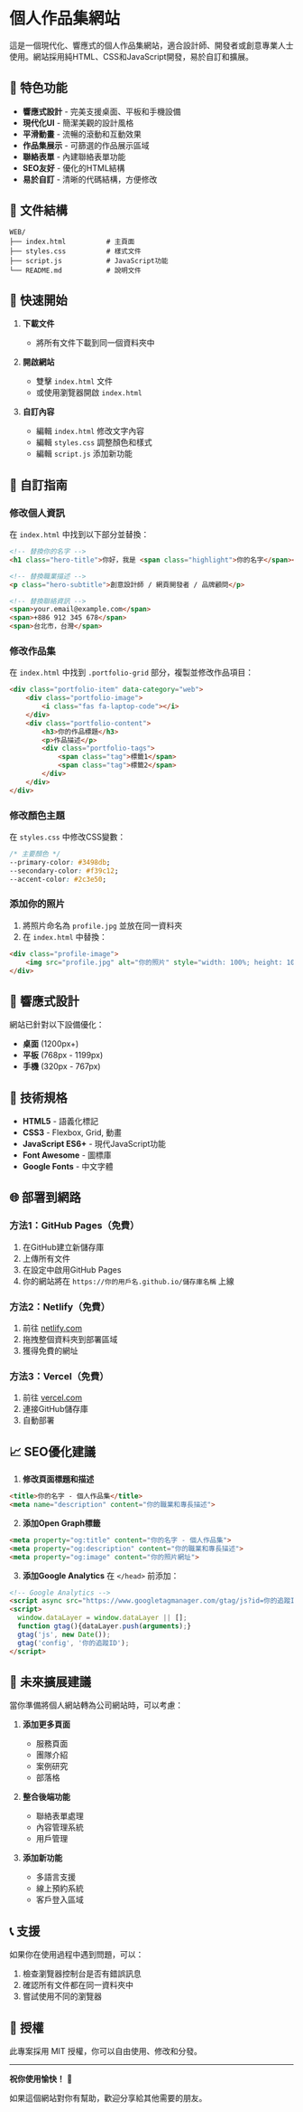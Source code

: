 # 個人作品集網站

這是一個現代化、響應式的個人作品集網站，適合設計師、開發者或創意專業人士使用。網站採用純HTML、CSS和JavaScript開發，易於自訂和擴展。

## 🌟 特色功能

- **響應式設計** - 完美支援桌面、平板和手機設備
- **現代化UI** - 簡潔美觀的設計風格
- **平滑動畫** - 流暢的滾動和互動效果
- **作品集展示** - 可篩選的作品展示區域
- **聯絡表單** - 內建聯絡表單功能
- **SEO友好** - 優化的HTML結構
- **易於自訂** - 清晰的代碼結構，方便修改

## 📁 文件結構

```
WEB/
├── index.html          # 主頁面
├── styles.css          # 樣式文件
├── script.js           # JavaScript功能
└── README.md           # 說明文件
```

## 🚀 快速開始

1. **下載文件**
   - 將所有文件下載到同一個資料夾中

2. **開啟網站**
   - 雙擊 `index.html` 文件
   - 或使用瀏覽器開啟 `index.html`

3. **自訂內容**
   - 編輯 `index.html` 修改文字內容
   - 編輯 `styles.css` 調整顏色和樣式
   - 編輯 `script.js` 添加新功能

## 🎨 自訂指南

### 修改個人資訊

在 `index.html` 中找到以下部分並替換：

```html
<!-- 替換你的名字 -->
<h1 class="hero-title">你好，我是 <span class="highlight">你的名字</span></h1>

<!-- 替換職業描述 -->
<p class="hero-subtitle">創意設計師 / 網頁開發者 / 品牌顧問</p>

<!-- 替換聯絡資訊 -->
<span>your.email@example.com</span>
<span>+886 912 345 678</span>
<span>台北市，台灣</span>
```

### 修改作品集

在 `index.html` 中找到 `.portfolio-grid` 部分，複製並修改作品項目：

```html
<div class="portfolio-item" data-category="web">
    <div class="portfolio-image">
        <i class="fas fa-laptop-code"></i>
    </div>
    <div class="portfolio-content">
        <h3>你的作品標題</h3>
        <p>作品描述</p>
        <div class="portfolio-tags">
            <span class="tag">標籤1</span>
            <span class="tag">標籤2</span>
        </div>
    </div>
</div>
```

### 修改顏色主題

在 `styles.css` 中修改CSS變數：

```css
/* 主要顏色 */
--primary-color: #3498db;
--secondary-color: #f39c12;
--accent-color: #2c3e50;
```

### 添加你的照片

1. 將照片命名為 `profile.jpg` 並放在同一資料夾
2. 在 `index.html` 中替換：

```html
<div class="profile-image">
    <img src="profile.jpg" alt="你的照片" style="width: 100%; height: 100%; object-fit: cover; border-radius: 50%;">
</div>
```

## 📱 響應式設計

網站已針對以下設備優化：
- **桌面** (1200px+)
- **平板** (768px - 1199px)
- **手機** (320px - 767px)

## 🔧 技術規格

- **HTML5** - 語義化標記
- **CSS3** - Flexbox, Grid, 動畫
- **JavaScript ES6+** - 現代JavaScript功能
- **Font Awesome** - 圖標庫
- **Google Fonts** - 中文字體

## 🌐 部署到網路

### 方法1：GitHub Pages（免費）

1. 在GitHub建立新儲存庫
2. 上傳所有文件
3. 在設定中啟用GitHub Pages
4. 你的網站將在 `https://你的用戶名.github.io/儲存庫名稱` 上線

### 方法2：Netlify（免費）

1. 前往 [netlify.com](https://netlify.com)
2. 拖拽整個資料夾到部署區域
3. 獲得免費的網址

### 方法3：Vercel（免費）

1. 前往 [vercel.com](https://vercel.com)
2. 連接GitHub儲存庫
3. 自動部署

## 📈 SEO優化建議

1. **修改頁面標題和描述**
```html
<title>你的名字 - 個人作品集</title>
<meta name="description" content="你的職業和專長描述">
```

2. **添加Open Graph標籤**
```html
<meta property="og:title" content="你的名字 - 個人作品集">
<meta property="og:description" content="你的職業和專長描述">
<meta property="og:image" content="你的照片網址">
```

3. **添加Google Analytics**
在 `</head>` 前添加：
```html
<!-- Google Analytics -->
<script async src="https://www.googletagmanager.com/gtag/js?id=你的追蹤ID"></script>
<script>
  window.dataLayer = window.dataLayer || [];
  function gtag(){dataLayer.push(arguments);}
  gtag('js', new Date());
  gtag('config', '你的追蹤ID');
</script>
```

## 🚀 未來擴展建議

當你準備將個人網站轉為公司網站時，可以考慮：

1. **添加更多頁面**
   - 服務頁面
   - 團隊介紹
   - 案例研究
   - 部落格

2. **整合後端功能**
   - 聯絡表單處理
   - 內容管理系統
   - 用戶管理

3. **添加新功能**
   - 多語言支援
   - 線上預約系統
   - 客戶登入區域

## 📞 支援

如果你在使用過程中遇到問題，可以：

1. 檢查瀏覽器控制台是否有錯誤訊息
2. 確認所有文件都在同一資料夾中
3. 嘗試使用不同的瀏覽器

## 📄 授權

此專案採用 MIT 授權，你可以自由使用、修改和分發。

---

**祝你使用愉快！** 🎉

如果這個網站對你有幫助，歡迎分享給其他需要的朋友。
